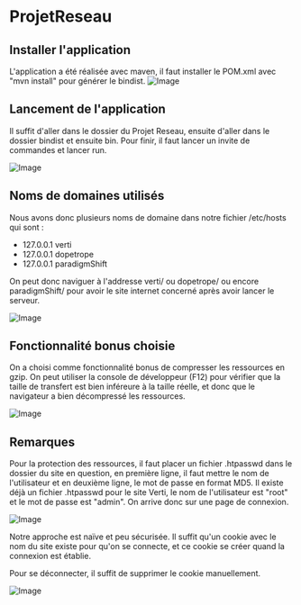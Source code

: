 # ProjetReseau

## Installer l'application

L'application a été réalisée avec maven, il faut installer le POM.xml avec "mvn install" pour générer le bindist.
![Image](https://cdn.discordapp.com/attachments/781100754206720021/843898650799112252/unknown.png)

## Lancement de l'application

Il suffit d'aller dans le dossier du Projet Reseau, ensuite d'aller dans le dossier bindist et ensuite bin. Pour finir, il faut lancer un invite de commandes et lancer run.

![Image](https://imgur.com/gKnP9Im.png)

## Noms de domaines utilisés 

Nous avons donc plusieurs noms de domaine dans notre fichier /etc/hosts qui sont :
  - 127.0.0.1 verti
  - 127.0.0.1 dopetrope
  - 127.0.0.1 paradigmShift

On peut donc naviguer à l'addresse verti/ ou dopetrope/ ou encore paradigmShift/ pour avoir le site internet concerné après avoir lancer le serveur.

![Image](https://i.imgur.com/iwCdZFZ.png)

## Fonctionnalité bonus choisie 

On a choisi comme fonctionnalité bonus de compresser les ressources en gzip.
On peut utiliser la console de développeur (F12) pour vérifier que la taille de transfert est bien inféreure à la taille réelle, et donc que le navigateur a bien décompressé les ressources.

![Image](https://i.imgur.com/HGoSLXUh.jpg)

## Remarques

Pour la protection des ressources, il faut placer un fichier .htpasswd dans le dossier du site en question, en première ligne, il faut mettre le nom de l'utilisateur et en deuxième ligne, le mot de passe en format MD5. Il existe déjà un fichier .htpasswd pour le site Verti, le nom de l'utilisateur est "root" et le mot de passe est "admin". On arrive donc sur une page de connexion.

![Image](https://media.discordapp.net/attachments/781100754206720021/843895320479662080/unknown.png)

Notre approche est naïve et peu sécurisée. Il suffit qu'un cookie avec le nom du site existe pour qu'on se connecte, et ce cookie se créer quand la connexion est établie.

Pour se déconnecter, il suffit de supprimer le cookie manuellement.

![Image](https://media.discordapp.net/attachments/781100754206720021/843895965596254238/unknown.png)



